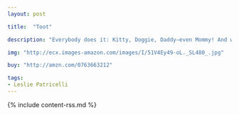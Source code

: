 ```yaml
---
layout: post

title:  "Toot"

description: "Everybody does it: Kitty, Doggie, Daddy—even Mommy! And when Leslie Patricelli’s beloved bald baby does it while running, it sounds like a train. This frank and very funny look at a certain noisy body function is perfectly suited to the youngest of listeners, while their giggling older siblings will be happy to read it aloud."

img: "http://ecx.images-amazon.com/images/I/51V4Ey49-oL._SL480_.jpg"

buy: "http://amzn.com/0763663212"

tags:
- Leslie Patricelli
---
```


{% include content-rss.md %}